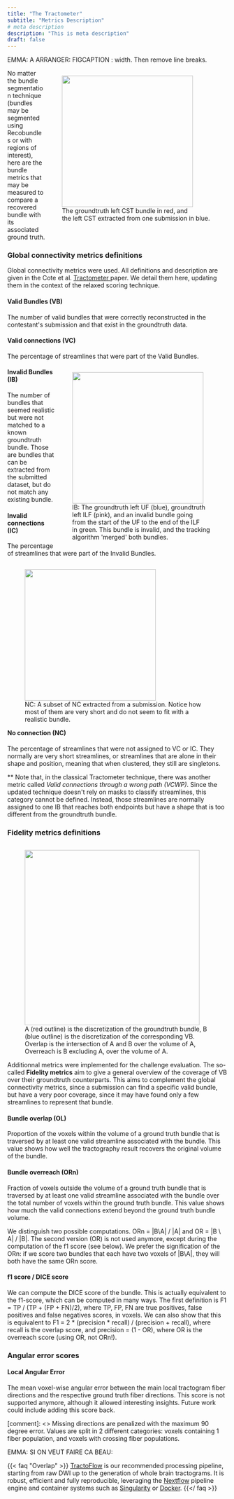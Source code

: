 ```yaml
---
title: "The Tractometer"
subtitle: "Metrics Description"
# meta description
description: "This is meta description"
draft: false
---
```


EMMA: A ARRANGER: FIGCAPTION : width. Then remove line breaks.

<a href="/images/ismrm2015/vb_cst_left.png">
    <figure style="float:right">
        <img src="/images/ismrm2015/vb_cst_left.png" width="300px">
        <figcaption>The groundtruth left CST bundle in red, and <br> the left CST extracted
    from one submission in blue.</figcaption>
    </figure>
</a>

No matter the bundle segmentation technique (bundles may be segmented using Recobundles or with regions of interest), here are the bundle metrics that may be measured to compare a recovered bundle with its associated ground truth.

### Global connectivity metrics definitions

Global connectivity metrics were used. All definitions and description are given in the Cote et  al. <a href="http://www.medicalimageanalysisjournal.com/article/S1361-8415(13)00047-9/abstract" target="_blank"> Tractometer </a> paper. We detail them here, updating them in the context of the relaxed scoring technique.

#### Valid Bundles (VB)

The number of valid bundles that were correctly reconstructed in the contestant's submission and that exist in the groundtruth data.

####  Valid connections (VC)

The percentage of streamlines that were part of the Valid Bundles.

<a href="/images/ismrm2015/ib_uf_ilf_left.png">
    <figure style="float:right">
        <img src="/images/ismrm2015/ib_uf_ilf_left.png" width="300px">
        <figcaption>IB: The groundtruth left UF (blue), groundtruth <br> left ILF (pink), and an invalid
                 bundle going <br> from the start of the UF to the end of the ILF <br> in green.
                 This bundle is invalid, and the tracking <br> algorithm 'merged' both bundles.</figcaption>
    </figure>
</a>

#### Invalid Bundles (IB)

The number of bundles that seemed realistic but were not matched to a known groundtruth bundle. Those are bundles that can be extracted from the submitted dataset, but do not match any existing bundle.

#### Invalid connections (IC)

The percentage of streamlines that were part of the Invalid Bundles.



<a href="/images/ismrm2015/nc_subsampled.png">
    <figure style="float:right">
        <img src="/images/ismrm2015/nc_subsampled.png" width="300px">
        <figcaption>NC: A subset of NC extracted from a submission. Notice
                 how most of them are very short and do not seem to fit with a
                 realistic bundle.</figcaption>
    </figure>
</a>

#### No connection (NC)

The percentage of streamlines that were not assigned to VC or IC. They normally are very short streamlines, or streamlines that are alone in their shape and position, meaning that when clustered, they still are singletons.


** Note that, in the classical Tractometer technique, there was another metric called <i>Valid connections through a wrong path (VCWP)</i>. Since the updated technique doesn't rely on masks to classify streamlines, this category cannot be defined.  Instead, those streamlines are normally assigned to one IB that reaches both endpoints but have a shape that is too different from the groundtruth bundle.

### Fidelity metrics definitions

<a href="/images/ismrm2015/ol_or_diagram.png">
    <figure style="float:right">
        <img src="/images/ismrm2015/ol_or_diagram.png" width="400px">
        <figcaption>A (red outline) is the discretization of the groundtruth bundle,
                 B (blue outline) is the discretization of the corresponding VB.
                 Overlap is the intersection of A and B over the volume of A,
                 Overreach is B excluding A, over the volume of A.</figcaption>
    </figure>
</a>

Additionnal metrics were implemented for the challenge evaluation. The so-called <b>Fidelity metrics</b> aim to give a general  overview of the coverage of VB over their groundtruth counterparts. This aims  to complement the global connectivity metrics, since a submission can find a specific valid bundle, but have a very poor coverage, since it may have found only a few streamlines to represent that bundle.

#### Bundle overlap (OL)

Proportion of the voxels within the volume of a ground truth bundle that is traversed by at least one valid streamline associated with the bundle. This value shows how well the tractography result recovers the original volume of the bundle.

#### Bundle overreach (ORn)

Fraction of voxels outside the volume of a ground truth bundle that is traversed  by at least one valid streamline associated with the bundle over the total number of voxels within  the  ground  truth  bundle.  This  value  shows  how  much  the  valid  connections  extend beyond the ground truth bundle volume.

We distinguish two possible computations. ORn = |B\A| / |A|  and OR = |B \ A| / |B|. The second version (OR) is not used anymore, except during the computation of the f1 score (see below). We prefer the signification of the ORn: if we score two bundles that each have two voxels of |B\A|, they will both have the same ORn score.

#### f1 score / DICE score

We can compute the DICE score of the bundle. This is actually equivalent to the f1-score, which can be computed in many ways.
The first definition is F1 = TP / (TP + (FP + FN)/2), where TP, FP, FN are true positives, false positives and false negatives scores,  in voxels. We can also show that this is equivalent to F1 = 2 * (precision * recall) / (precision + recall), where recall is the overlap score, and precision = (1 - OR), where OR is the overreach score (using OR, not ORn!).


### Angular error scores

#### Local Angular Error

The mean voxel-wise angular error between the main local tractogram fiber directions and the respective ground truth fiber directions. This score is not supported anymore, although it allowed interesting insights. Future work could include adding this score back.

 [comment]: <> Missing directions are penalized with the maximum 90 degree error.
Values are split in 2 different categories: voxels containing 1 fiber population, and voxels with crossing fiber populations.


EMMA: SI ON VEUT FAIRE CA BEAU:

{{< faq "Overlap" >}}
[TractoFlow](https://github.com/scilus/tractoflow) is our recommended processing pipeline, starting from raw DWI up to the generation of whole brain tractograms. It is robust, efficient and fully reproducible, leveraging the [Nextflow](https://www.nextflow.io/) pipeline engine and container systems such as [Singularity](https://www.sylabs.io/singularity/) or [Docker](https://www.docker.com/).
{{</ faq >}}
